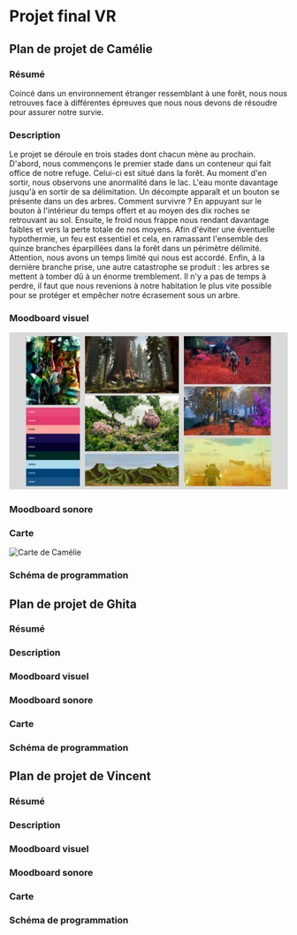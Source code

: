 # Projet final VR

## Plan de projet de Camélie

### Résumé

Coincé dans un environnement étranger ressemblant à une forêt, nous nous retrouves face à différentes épreuves que nous nous devons de résoudre pour assurer notre survie.

### Description

Le projet se déroule en trois stades dont chacun mène au prochain. D'abord, nous commençons le premier stade dans un conteneur qui fait office de notre refuge. Celui-ci est situé dans la forêt. Au moment d'en sortir, nous observons une anormalité dans le lac. L'eau monte davantage jusqu'à en sortir de sa délimitation. Un décompte apparaît et un bouton se présente dans un des arbres. Comment survivre ? En appuyant sur le bouton à l'intérieur du temps offert et au moyen des dix roches se retrouvant au sol. Ensuite, le froid nous frappe nous rendant davantage faibles et vers la perte totale de nos moyens. Afin d'éviter une éventuelle hypothermie, un feu est essentiel et cela, en ramassant l'ensemble des quinze branches éparpillées dans la forêt dans un périmètre délimité. Attention, nous avons un temps limité qui nous est accordé. Enfin, à la dernière branche prise, une autre catastrophe se produit : les arbres se mettent à tomber dû à un énorme tremblement. Il n'y a pas de temps à perdre, il faut que nous revenions à notre habitation le plus vite possible pour se protéger et empêcher notre écrasement sous un arbre. 

### Moodboard visuel 

![Moodboard visuel de Camélie](medias/moodboard_camelie.jpg)

### Moodboard sonore

### Carte

![Carte de Camélie](medias/carte_camelie.jpg)

### Schéma de programmation


## Plan de projet de Ghita

### Résumé

### Description

### Moodboard visuel 

### Moodboard sonore

### Carte

### Schéma de programmation


## Plan de projet de Vincent

### Résumé

### Description

### Moodboard visuel 

### Moodboard sonore

### Carte

### Schéma de programmation
